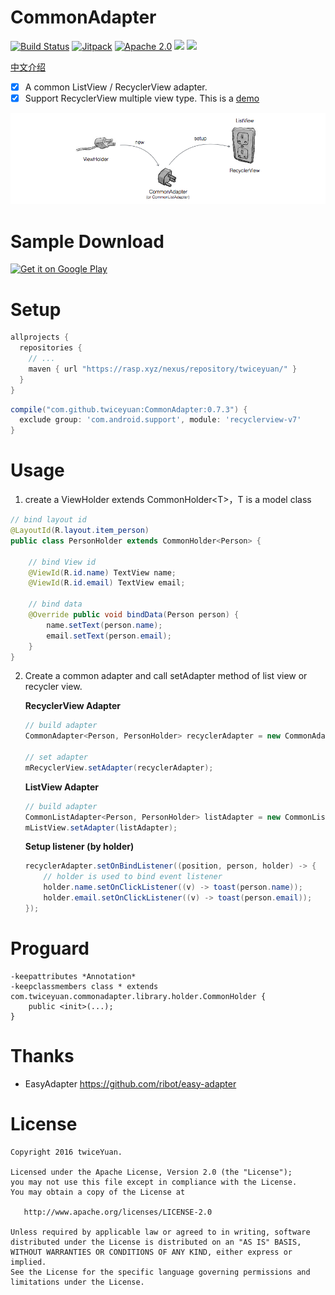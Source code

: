 # CommonAdapter

[![Build Status](https://travis-ci.org/twiceyuan/CommonAdapter.svg?branch=master)](https://travis-ci.org/twiceyuan/CommonAdapter)
[![Jitpack](https://jitpack.io/v/twiceyuan/CommonAdapter.svg)](https://jitpack.io/#twiceyuan/CommonAdapter)
[![Apache 2.0](https://img.shields.io/hexpm/l/plug.svg)](http://www.apache.org/licenses/LICENSE-2.0)
<a href="http://www.methodscount.com/?lib=com.github.twiceyuan%3ACommonAdapter%3A0.4.4"><img src="https://img.shields.io/badge/Size-31 KB-e91e63.svg"></img></a>
<a href="http://www.methodscount.com/?lib=com.github.twiceyuan%3ACommonAdapter%3A0.3"><img src="https://img.shields.io/badge/Methods count-core: 105 | deps: 16456-e91e63.svg"></img></a>

[中文介绍](README.zh.md)

* [x] A common ListView / RecyclerView adapter.
* [x] Support RecyclerView multiple view type. This is a [demo](https://github.com/twiceyuan/RecyclerViewType)

![Intro](art/banner.png)

# Sample Download

<a href='https://play.google.com/store/apps/details?id=com.twiceyuan.commonadapter.sample&utm_source=global_co&utm_medium=prtnr&utm_content=Mar2515&utm_campaign=PartBadge&pcampaignid=MKT-Other-global-all-co-prtnr-py-PartBadge-Mar2515-1'><img width="200px" alt='Get it on Google Play' src='https://play.google.com/intl/en_us/badges/images/generic/en_badge_web_generic.png'/></a>

# Setup

```groovy
allprojects {
  repositories {
    // ...
    maven { url "https://rasp.xyz/nexus/repository/twiceyuan/" }
  }
}
```
```groovy
compile("com.github.twiceyuan:CommonAdapter:0.7.3") {
  exclude group: 'com.android.support', module: 'recyclerview-v7'
}
```

# Usage

1. create a ViewHolder extends CommonHolder\<T\>，T is a model class

  ```java
  // bind layout id
  @LayoutId(R.layout.item_person)
  public class PersonHolder extends CommonHolder<Person> {
  
      // bind View id
      @ViewId(R.id.name) TextView name;
      @ViewId(R.id.email) TextView email;

      // bind data
      @Override public void bindData(Person person) {
          name.setText(person.name);
          email.setText(person.email);
      }
  }
  ```

2. Create a common adapter and call setAdapter method of list view or recycler view.

    **RecyclerView Adapter**
    
    ```java
    // build adapter
    CommonAdapter<Person, PersonHolder> recyclerAdapter = new CommonAdapter<>(this, PersonHolder.class);

    // set adapter
    mRecyclerView.setAdapter(recyclerAdapter);
    ```
    
    **ListView Adapter**
    
    ```java
    // build adapter
    CommonListAdapter<Person, PersonHolder> listAdapter = new CommonListAdapter<>(this, PersonHolder.class);
    mListView.setAdapter(listAdapter);
    ```

    **Setup listener (by holder)** 
    
    ```java
    recyclerAdapter.setOnBindListener((position, person, holder) -> {
        // holder is used to bind event listener
        holder.name.setOnClickListener((v) -> toast(person.name));
        holder.email.setOnClickListener((v) -> toast(person.email));
    });
    ```

# Proguard

```
-keepattributes *Annotation*
-keepclassmembers class * extends com.twiceyuan.commonadapter.library.holder.CommonHolder {
    public <init>(...);
}
```

# Thanks

* EasyAdapter https://github.com/ribot/easy-adapter

# License
```
Copyright 2016 twiceYuan.

Licensed under the Apache License, Version 2.0 (the "License");
you may not use this file except in compliance with the License.
You may obtain a copy of the License at

   http://www.apache.org/licenses/LICENSE-2.0

Unless required by applicable law or agreed to in writing, software
distributed under the License is distributed on an "AS IS" BASIS,
WITHOUT WARRANTIES OR CONDITIONS OF ANY KIND, either express or implied.
See the License for the specific language governing permissions and
limitations under the License.
```
